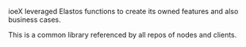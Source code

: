 ioeX leveraged Elastos functions to create its owned features and also business cases.

This is a common library referenced by all repos of nodes and clients.
